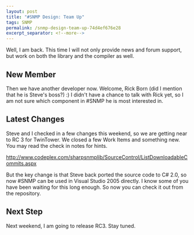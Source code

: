 ```yaml
---
layout: post
title: "#SNMP Design: Team Up"
tags: SNMP
permalink: /snmp-design-team-up-74d4ef676e28
excerpt_separator: <!--more-->
---
```

Well, I am back. This time I will not only provide news and forum support, but work on both the library and the compiler as well.
<!--more-->

## New Member
Then we have another developer now. Welcome, Rick Born (did I mention that he is Steve's boss?) :) I didn't have a chance to talk with Rick yet, so I am not sure which component in #SNMP he is most interested in.

## Latest Changes
Steve and I checked in a few changes this weekend, so we are getting near to RC 3 for TwinTower. We closed a few Work Items and something new. You may read the check in notes for hints.

http://www.codeplex.com/sharpsnmplib/SourceControl/ListDownloadableCommits.aspx

But the key change is that Steve back ported the source code to C# 2.0, so now #SNMP can be used in Visual Studio 2005 directly. I know some of you have been waiting for this long enough. So now you can check it out from the repository.

## Next Step
Next weekend, I am going to release RC3. Stay tuned.
